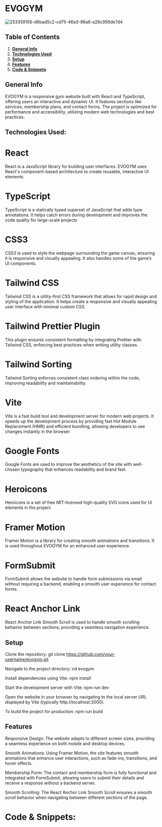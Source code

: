 # EVOGYM

![253359156-d6bad5c2-cd75-46a3-86a6-a26c956de7d4](https://github.com/user-attachments/assets/616d3a43-118d-4c12-a60b-4afdd9e751cc)


## Table of Contents
1. [**General Info**](#general-info)
3. [**Technologies Used**](#Techlogy-used)
4. [**Setup**](#setup)
5. [**Features**](#features) 
6. [**Code & Snippets**](#CodeSnippets)

## General Info
EVOGYM is a responsive gym website built with React and TypeScript, offering users an interactive and dynamic UI. It features sections like services, membership plans, and contact forms. The project is optimized for performance and accessibility, utilizing modern web technologies and best practices.

## Technologies Used:

# React
React is a JavaScript library for building user interfaces. EVOGYM uses React's component-based architecture to create reusable, interactive UI elements.

# TypeScript
TypeScript is a statically typed superset of JavaScript that adds type annotations. It helps catch errors during development and improves the code quality for large-scale projects

# CSS3
CSS3 is used to style the webpage surrounding the game canvas, ensuring it is responsive and visually appealing. It also handles some of the game’s UI components.

# Tailwind CSS
Tailwind CSS is a utility-first CSS framework that allows for rapid design and styling of the application. It helps create a responsive and visually appealing user interface with minimal custom CSS.

# Tailwind Prettier Plugin
This plugin ensures consistent formatting by integrating Prettier with Tailwind CSS, enforcing best practices when writing utility classes.

# Tailwind Sorting
Tailwind Sorting enforces consistent class ordering within the code, improving readability and maintainability.

# Vite
Vite is a fast build tool and development server for modern web projects. It speeds up the development process by providing fast Hot Module Replacement (HMR) and efficient bundling, allowing developers to see changes instantly in the browser.

# Google Fonts
Google Fonts are used to improve the aesthetics of the site with well-chosen typography that enhances readability and brand feel.

# Heroicons
Heroicons is a set of free MIT-licensed high-quality SVG icons used for UI elements in the project.

# Framer Motion
Framer Motion is a library for creating smooth animations and transitions. It is used throughout EVOGYM for an enhanced user experience.

# FormSubmit
FormSubmit allows the website to handle form submissions via email without requiring a backend, enabling a smooth user experience for contact forms.

# React Anchor Link
React Anchor Link Smooth Scroll is used to handle smooth scrolling behavior between sections, providing a seamless navigation experience.

## Setup
Clone the repository:
git clone https://github.com/your-username/evogym.git

Navigate to the project directory:
cd evogym

Install dependencies using Vite:
npm install

Start the development server with Vite:
npm run dev

Open the website in your browser by navigating to the local server URL displayed by Vite (typically http://localhost:3000).

To build the project for production:
npm run build

## Features

Responsive Design:
The website adapts to different screen sizes, providing a seamless experience on both mobile and desktop devices.

Smooth Animations:
Using Framer Motion, the site features smooth animations that enhance user interactions, such as fade-ins, transitions, and hover effects.

Membership Form:
The contact and membership form is fully functional and integrated with FormSubmit, allowing users to submit their details and receive a response without a backend server.

Smooth Scrolling:
The React Anchor Link Smooth Scroll ensures a smooth scroll behavior when navigating between different sections of the page.

# Code & Snippets: 
